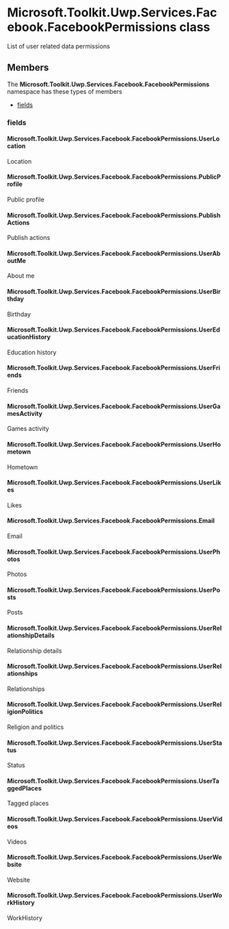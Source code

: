 
# Microsoft.Toolkit.Uwp.Services.Facebook.FacebookPermissions class

List of user related data permissions

## Members

The **Microsoft.Toolkit.Uwp.Services.Facebook.FacebookPermissions** namespace has these types of members

* [fields](#fields)

### fields

#### Microsoft.Toolkit.Uwp.Services.Facebook.FacebookPermissions.UserLocation

Location

#### Microsoft.Toolkit.Uwp.Services.Facebook.FacebookPermissions.PublicProfile

Public profile

#### Microsoft.Toolkit.Uwp.Services.Facebook.FacebookPermissions.PublishActions

Publish actions

#### Microsoft.Toolkit.Uwp.Services.Facebook.FacebookPermissions.UserAboutMe

About me

#### Microsoft.Toolkit.Uwp.Services.Facebook.FacebookPermissions.UserBirthday

Birthday

#### Microsoft.Toolkit.Uwp.Services.Facebook.FacebookPermissions.UserEducationHistory

Education history

#### Microsoft.Toolkit.Uwp.Services.Facebook.FacebookPermissions.UserFriends

Friends

#### Microsoft.Toolkit.Uwp.Services.Facebook.FacebookPermissions.UserGamesActivity

Games activity

#### Microsoft.Toolkit.Uwp.Services.Facebook.FacebookPermissions.UserHometown

Hometown

#### Microsoft.Toolkit.Uwp.Services.Facebook.FacebookPermissions.UserLikes

Likes

#### Microsoft.Toolkit.Uwp.Services.Facebook.FacebookPermissions.Email

Email

#### Microsoft.Toolkit.Uwp.Services.Facebook.FacebookPermissions.UserPhotos

Photos

#### Microsoft.Toolkit.Uwp.Services.Facebook.FacebookPermissions.UserPosts

Posts

#### Microsoft.Toolkit.Uwp.Services.Facebook.FacebookPermissions.UserRelationshipDetails

Relationship details

#### Microsoft.Toolkit.Uwp.Services.Facebook.FacebookPermissions.UserRelationships

Relationships

#### Microsoft.Toolkit.Uwp.Services.Facebook.FacebookPermissions.UserReligionPolitics

Religion and politics

#### Microsoft.Toolkit.Uwp.Services.Facebook.FacebookPermissions.UserStatus

Status

#### Microsoft.Toolkit.Uwp.Services.Facebook.FacebookPermissions.UserTaggedPlaces

Tagged places

#### Microsoft.Toolkit.Uwp.Services.Facebook.FacebookPermissions.UserVideos

Videos

#### Microsoft.Toolkit.Uwp.Services.Facebook.FacebookPermissions.UserWebsite

Website

#### Microsoft.Toolkit.Uwp.Services.Facebook.FacebookPermissions.UserWorkHistory

WorkHistory
